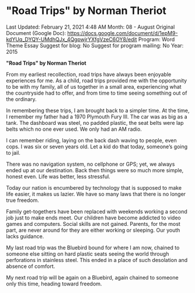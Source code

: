 # "Road Trips" by Norman Theriot

Last Updated: February 21, 2021 4:48 AM
Month: 08 - August
Original Document (Google Doc): https://docs.google.com/document/d/1epM9-kdYUq_DYQY-UMdhQJx_4QgpwjrYXfgVzeC6OY8/edit
Program: Word Theme Essay
Suggest for blog: No
Suggest for program mailing: No
Year: 2015

**"Road Trips" by Norman Theriot**

From my earliest recollection, road trips have always been enjoyable experiences for me. As a child, road trips provided me with the opportunity to be with my family, all of us together in a small area, experiencing what the countryside had to offer, and from time to time seeing something out of the ordinary.

In remembering these trips, I am brought back to a simpler time. At the time, I remember my father had a 1970 Plymouth Fury III. The car was as big as a tank. The dashboard was steel, no padded plastic, the seat belts were lap belts which no one ever used. We only had an AM radio.

I can remember riding, laying on the back dash waving to people, even cops. I was six or seven years old. Let a kid do that today, someone’s going to jail.

There was no navigation system, no cellphone or GPS; yet, we always ended up at our destination. Back then things were so much more simple, honest even. Life was better, less stressful.

Today our nation is encumbered by technology that is supposed to make life easier, it makes us lazier. We have so many laws that there is no longer true freedom.

Family get-togethers have been replaced with weekends working a second job just to make ends meet. Our children have become addicted to video games and computers. Social skills are not gained. Parents, for the most part, are never around for they are either working or sleeping. Our youth lacks guidance.

My last road trip was the Bluebird bound for where I am now, chained to someone else sitting on hard plastic seats seeing the world through perforations in stainless steel. This ended in a place of such desolation and absence of comfort.

My next road trip will be again on a Bluebird, again chained to someone only this time, heading toward freedom.